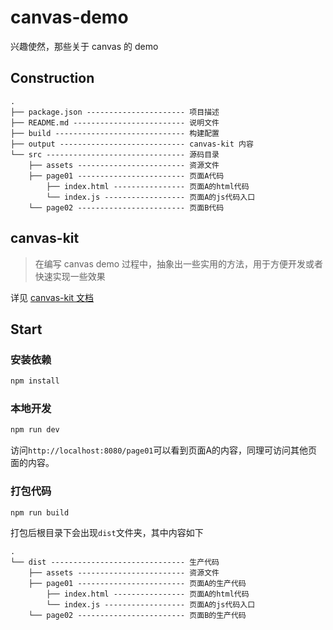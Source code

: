 # canvas-demo
兴趣使然，那些关于 canvas 的 demo

## Construction
```
.
├── package.json ---------------------- 项目描述
├── README.md ------------------------- 说明文件
├── build ----------------------------- 构建配置
├── output ---------------------------- canvas-kit 内容
└── src ------------------------------- 源码目录
    ├── assets ------------------------ 资源文件
    ├── page01 ------------------------ 页面A代码
        ├── index.html ---------------- 页面A的html代码
        └── index.js ------------------ 页面A的js代码入口
    └── page02 ------------------------ 页面B代码
```

## canvas-kit
> 在编写 canvas demo 过程中，抽象出一些实用的方法，用于方便开发或者快速实现一些效果

详见 [canvas-kit 文档](https://hamger.github.io/canvas-demo/#/)

## Start
### 安装依赖
``` bash
npm install
```

### 本地开发
```bash
npm run dev
```
访问`http://localhost:8080/page01`可以看到页面A的内容，同理可访问其他页面的内容。


### 打包代码
```bash
npm run build
```
打包后根目录下会出现`dist`文件夹，其中内容如下
```
.
└── dist ------------------------------ 生产代码
    ├── assets ------------------------ 资源文件
    ├── page01 ------------------------ 页面A的生产代码
        ├── index.html ---------------- 页面A的html代码
        └── index.js ------------------ 页面A的js代码入口
    └── page02 ------------------------ 页面B的生产代码
```
